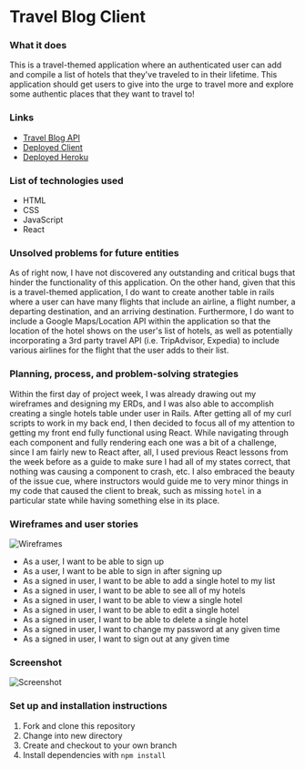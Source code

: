 # Travel Blog Client

### What it does
This is a travel-themed application where an authenticated user can add and
compile a list of hotels that they've traveled to in their lifetime. This
application should get users to give into the urge to travel more and explore
some authentic places that they want to travel to!

### Links
* [Travel Blog API](https://github.com/lucaspchartier/Travel-Blog-API/)
* [Deployed Client](https://lucaspchartier.github.io/Travel-Blog-Client/)
* [Deployed Heroku](https://intense-sea-84286.herokuapp.com/)

### List of technologies used
* HTML
* CSS
* JavaScript
* React

### Unsolved problems for future entities
As of right now, I have not discovered any outstanding and critical bugs that
hinder the functionality of this application. On the other hand, given that
this is a travel-themed application, I do want to create another table in rails
where a user can have many flights that include an airline, a flight number, a
departing destination, and an arriving destination. Furthermore, I do want to
include a Google Maps/Location API within the application so that the location
of the hotel shows on the user's list of hotels, as well as potentially
incorporating a 3rd party travel API (i.e. TripAdvisor, Expedia) to include
various airlines for the flight that the user adds to their list.

### Planning, process, and problem-solving strategies
Within the first day of project week, I was already drawing out my wireframes
and designing my ERDs, and I was also able to accomplish creating a single
hotels table under user in Rails. After getting all of my curl scripts to work
in my back end, I then decided to focus all of my attention to getting my front
end fully functional using React. While navigating through each component and
fully rendering each one was a bit of a challenge, since I am fairly new to
React after, all, I used previous React lessons from the week before as a guide
to make sure I had all of my states correct, that nothing was causing a
component to crash, etc. I also embraced the beauty of the issue cue, where
instructors would guide me to very minor things in my code that caused the
client to break, such as missing `hotel` in a particular state while having
something else in its place.

### Wireframes and user stories
![Wireframes](https://i.imgur.com/ZvayLXj.jpg)

* As a user, I want to be able to sign up
* As a user, I want to be able to sign in after signing up
* As a signed in user, I want to be able to add a single hotel to my list
* As a signed in user, I want to be able to see all of my hotels
* As a signed in user, I want to be able to view a single hotel
* As a signed in user, I want to be able to edit a single hotel
* As a signed in user, I want to be able to delete a single hotel
* As a signed in user, I want to change my password at any given time
* As a signed in user, I want to sign out at any given time

### Screenshot
![Screenshot](https://i.imgur.com/B7xcX5V.png)

### Set up and installation instructions
1. Fork and clone this repository
2. Change into new directory
3. Create and checkout to your own branch
4. Install dependencies with `npm install`
